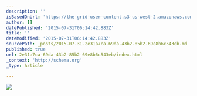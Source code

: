```yaml
---
description: ''
isBasedOnUrl: 'https://the-grid-user-content.s3-us-west-2.amazonaws.com/8291bb17-3b52-4dfb-bf1f-5d4aaf5348a0.jpg'
author: []
datePublished: '2015-07-31T06:14:42.883Z'
title: ''
dateModified: '2015-07-31T06:14:42.883Z'
sourcePath: _posts/2015-07-31-2e31a7ca-69da-43b2-85b2-69e8b6c543eb.md
published: true
url: 2e31a7ca-69da-43b2-85b2-69e8b6c543eb/index.html
_context: 'http://schema.org'
_type: Article

---
```

![](https://the-grid-user-content.s3-us-west-2.amazonaws.com/8291bb17-3b52-4dfb-bf1f-5d4aaf5348a0.jpg)